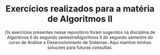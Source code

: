 <h1 align='center'>Exercícios realizados para a matéria de Algoritmos II</h1>

<p align='center'>Os exercícios presentes nesse repositório foram sugeridos na disciplina de <n>Algoritmos II do segundo semestre</n>Algoritmos II do segundo semestre do curso de Análise e Desenvolvimento de Sistemas. Aqui mantive minhas soluções para futuras consultas.</p>
